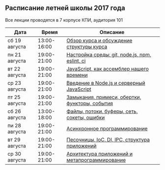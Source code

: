 ## Расписание летней школы 2017 года

Все лекции проводятся в 7 корпусе КПИ, аудитория 101

| Дата          | Время       | Описание   |
|---            |---          |---         |
| сб 19 августа | 13:00-16:00 | [Обзор курса и обсуждение структуры курса](https://www.meetup.com/NodeUA/events/242527631/)       |
| пн 21 августа | 19:00-21:00 | [Настройка среды: git, node.js, npm, eslint, ci](https://www.meetup.com/NodeUA/events/242527689/) |
| вт 22 августа | 19:00-21:00 | [JavaScript, как ассемблер нашего времени](https://www.meetup.com/NodeUA/events/242527741/)       |
| ср 23 августа | 19:00-21:00 | [Введение в Node.js и серверный JavaScript](https://www.meetup.com/NodeUA/events/242527780/)      |
| пт 25 августа | 19:00-21:00 | [Замыкания, примеси, обертки, функторы, события](https://www.meetup.com/NodeUA/events/242527807/) |
| сб 26 августа | 13:00-18:00 | [Файлы, потоки, буферы, сеть, сокеты, ошибки](https://www.meetup.com/NodeUA/events/242527821/)    |
| пи 28 августа | 19:00-21:00 | [Асинхронное программирование](https://www.meetup.com/NodeUA/events/242527845/)                   |
| вт 29 августа | 19:00-21:00 | [Песочницы, IoC, DI, IPC, структура приложений](https://www.meetup.com/NodeUA/events/242527908/)  |
| ср 30 августа | 19:00-21:00 | [Архитектура приложений и метапрограммирование](https://www.meetup.com/NodeUA/events/242527949/)  |
